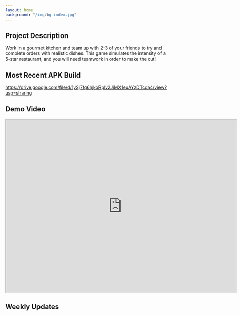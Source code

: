 ```yaml
---
layout: home
background: "/img/bg-index.jpg"
---
```


<h2 class="section-heading">Project Description</h2>

Work in a gourmet kitchen and team up with 2-3 of your friends to try and
complete orders with realistic dishes. This game simulates the intensity of a
5-star restaurant, and you will need teamwork in order to make the cut!

<h2 class="section-heading">Most Recent APK Build</h2>

<https://drive.google.com/file/d/1ySj7fq6hjkoRplv2JiMX1euAYzDTcda4/view?usp=sharing>

<h2 class="section-heading">Demo Video</h2>

<iframe src="https://drive.google.com/file/d/1wBM3vF4RZulU2iWUgi4qD19zvQ4jryAl/preview" width="720" height="540" allow="autoplay"></iframe>

<h2 class="section-heading">Weekly Updates</h2>
